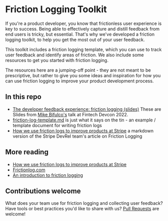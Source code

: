# Friction Logging Toolkit

If you're a product developer, you know that frictionless user experience is key to success. Being able to effectively capture and distill feedback from end users is tricky, but essential. That's why we've developed a friction logging toolkit, to help you get the most out of your user feedback.

This toolkit includes a friction logging template, which you can use to track user feedback and identify areas of friction. We also include some resources to get you started with friction logging.

The resources here are a jumping-off point - they are not meant to be prescriptive, but rather to give you some ideas and inspiration for how you can use friction logging to improve your product development process.

## In this repo

- [The developer feedback experience: friction logging (slides)](friction-logging-the-dev-feedback-experience.pdf) These are Slides from [Mike Bifulco's](https://mikebifulco.com) talk at Fintech Devcon 2022.
- [friction-log-template.md](friction-log-template.md) is just what it says on the tin - an example / template document for writing friction logs
- [How we use friction logs to improve products at Stripe](how-we-use-friction-logs-at-stripe.md) a markdown version of the Stripe DevRel team's article on Friction Logging

## More reading

- [How we use friction logs to improve products at Stripe](https://dev.to/stripe/how-we-use-friction-logs-to-improve-products-at-stripe-i6p)
- [Frictionlog.com](https://frictionlog.com/)
- [An introduction to friction logging](https://developerrelations.com/developer-experience/an-introduction-to-friction-logging)

## Contributions welcome

What does your team use for friction logging and collecting user feedback? Have tools or best practices you'd like to share with us? [Pull Requests](https://github.com/mikeb-stripe/friction-logging-toolkit/pulls) are welcome!
